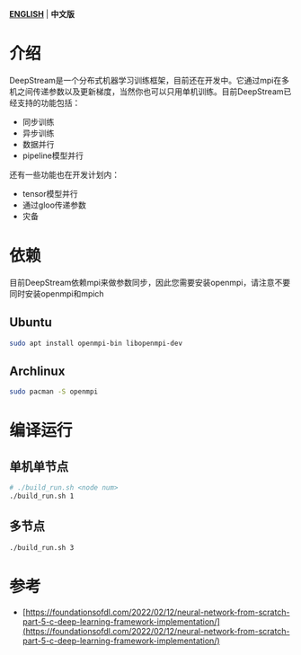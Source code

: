 **[ENGLISH](./README.md)** | **中文版**

# 介绍

DeepStream是一个分布式机器学习训练框架，目前还在开发中。它通过mpi在多机之间传递参数以及更新梯度，当然你也可以只用单机训练。目前DeepStream已经支持的功能包括：
- 同步训练
- 异步训练
- 数据并行
- pipeline模型并行

还有一些功能也在开发计划内：
- tensor模型并行
- 通过gloo传递参数
- 灾备

# 依赖

目前DeepStream依赖mpi来做参数同步，因此您需要安装openmpi，请注意不要同时安装openmpi和mpich

## Ubuntu
```bash
sudo apt install openmpi-bin libopenmpi-dev
```

## Archlinux

```bash
sudo pacman -S openmpi
```


# 编译运行

## 单机单节点
```bash
# ./build_run.sh <node num>
./build_run.sh 1
```

## 多节点
```bash
./build_run.sh 3
```

# 参考

- [https://foundationsofdl.com/2022/02/12/neural-network-from-scratch-part-5-c-deep-learning-framework-implementation/](https://foundationsofdl.com/2022/02/12/neural-network-from-scratch-part-5-c-deep-learning-framework-implementation/)
